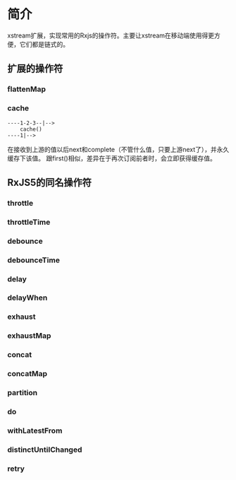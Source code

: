 # 简介
xstream扩展，实现常用的Rxjs的操作符。主要让xstream在移动端使用得更方便，它们都是链式的。


## 扩展的操作符
### flattenMap
### cache
```
----1-2-3--|-->
    cache()
----1|-->
```
在接收到上游的值以后next和complete（不管什么值，只要上游next了），并永久缓存下该值。
跟first()相似，差异在于再次订阅前者时，会立即获得缓存值。



## RxJS5的同名操作符
### throttle
### throttleTime
### debounce
### debounceTime
### delay
### delayWhen
### exhaust
### exhaustMap
### concat
### concatMap
### partition
### do
### withLatestFrom
### distinctUntilChanged
### retry
